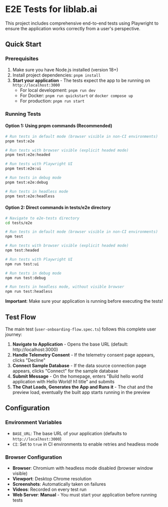 # E2E Tests for liblab.ai

This project includes comprehensive end-to-end tests using Playwright to ensure the application works correctly from a user's perspective.

## Quick Start

### Prerequisites

1. Make sure you have Node.js installed (version 18+)
2. Install project dependencies: `pnpm install`
3. **Start your application** - The tests expect the app to be running on `http://localhost:3000`
   - For local development: `pnpm run dev`
   - For Docker: `pnpm run quickstart` or `docker compose up`
   - For production: `pnpm run start`

### Running Tests

#### Option 1: Using pnpm commands (Recommended)

```bash
# Run tests in default mode (browser visible in non-CI environments)
pnpm test:e2e

# Run tests with browser visible (explicit headed mode)
pnpm test:e2e:headed

# Run tests with Playwright UI
pnpm test:e2e:ui

# Run tests in debug mode
pnpm test:e2e:debug

# Run tests in headless mode
pnpm test:e2e:headless
```

#### Option 2: Direct commands in tests/e2e directory

```bash
# Navigate to e2e-tests directory
cd tests/e2e

# Run tests in default mode (browser visible in non-CI environments)
npm test

# Run tests with browser visible (explicit headed mode)
npm test:headed

# Run tests with Playwright UI
npm run test:ui

# Run tests in debug mode
npm run test:debug

# Run tests in headless mode, without visible browser
npm run test:headless
```

**Important**: Make sure your application is running before executing the tests!

## Test Flow

The main test (`user-onboarding-flow.spec.ts`) follows this complete user journey:

1. **Navigate to Application** - Opens the base URL (default: http://localhost:3000)
2. **Handle Telemetry Consent** - If the telemetry consent page appears, clicks "Decline"
3. **Connect Sample Database** - If the data source connection page appears, clicks "Connect" for the sample database
4. **Submit Message** - On the homepage, enters "Build hello world application with Hello World! h1 title" and submits
5. **The Chat Loads, Generates the App and Runs it** - The chat and the preview load, eventually the built app starts running in the preview

## Configuration

### Environment Variables

- `BASE_URL`: The base URL of your application (defaults to `http://localhost:3000`)
- `CI`: Set to `true` in CI environments to enable retries and headless mode

### Browser Configuration

- **Browser**: Chromium with headless mode disabled (browser window visible)
- **Viewport**: Desktop Chrome resolution
- **Screenshots**: Automatically taken on failures
- **Videos**: Recorded on every test run
- **Web Server**: **Manual** - You must start your application before running tests
